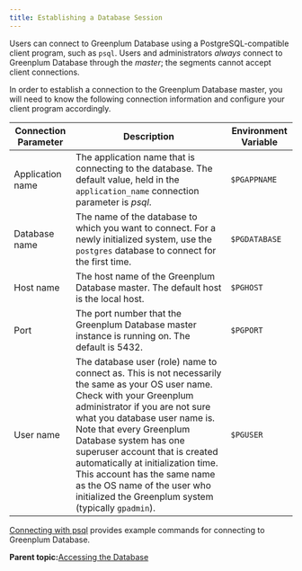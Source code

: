 ```yaml
---
title: Establishing a Database Session 
---
```


Users can connect to Greenplum Database using a PostgreSQL-compatible client program, such as `psql`. Users and administrators *always* connect to Greenplum Database through the *master*; the segments cannot accept client connections.

In order to establish a connection to the Greenplum Database master, you will need to know the following connection information and configure your client program accordingly.

|Connection Parameter|Description|Environment Variable|
|--------------------|-----------|--------------------|
|Application name|The application name that is connecting to the database. The default value, held in the `application_name` connection parameter is *psql*.|`$PGAPPNAME`|
|Database name|The name of the database to which you want to connect. For a newly initialized system, use the `postgres` database to connect for the first time.|`$PGDATABASE`|
|Host name|The host name of the Greenplum Database master. The default host is the local host.|`$PGHOST`|
|Port|The port number that the Greenplum Database master instance is running on. The default is 5432.|`$PGPORT`|
|User name|The database user \(role\) name to connect as. This is not necessarily the same as your OS user name. Check with your Greenplum administrator if you are not sure what you database user name is. Note that every Greenplum Database system has one superuser account that is created automatically at initialization time. This account has the same name as the OS name of the user who initialized the Greenplum system \(typically `gpadmin`\).|`$PGUSER`|

[Connecting with psql](g-connecting-with-psql.html) provides example commands for connecting to Greenplum Database.

**Parent topic:**[Accessing the Database](../../access_db/topics/g-accessing-the-database.html)

